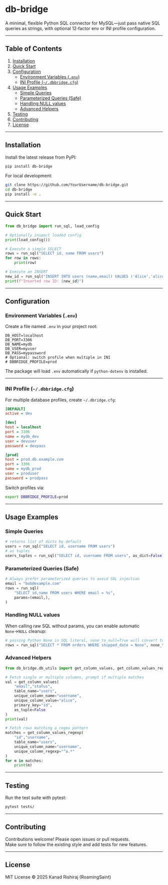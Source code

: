 # db-bridge

A minimal, flexible Python SQL connector for MySQL—just pass native SQL queries as strings, with optional 12‑factor env or INI profile configuration.

---

## Table of Contents

1. [Installation](#installation)  
2. [Quick Start](#quick-start)  
3. [Configuration](#configuration)  
   - [Environment Variables (`.env`)](#environment-variables-env)  
   - [INI Profile (`~/.dbbridge.cfg`)](#ini-profile-~dbbridgecfg)  
4. [Usage Examples](#usage-examples)  
   - [Simple Queries](#simple-queries)  
   - [Parameterized Queries (Safe)](#parameterized-queries-safe)  
   - [Handling NULL values](#handling-null-values)  
   - [Advanced Helpers](#advanced-helpers)  
5. [Testing](#testing)  
6. [Contributing](#contributing)  
7. [License](#license)

---

## Installation

Install the latest release from PyPI:

```bash
pip install db-bridge
```

For local development:

```bash
git clone https://github.com/YourUsername/db-bridge.git
cd db-bridge
pip install -e .
```

---

## Quick Start

```python
from db_bridge import run_sql, load_config

# Optionally inspect loaded config
print(load_config())

# Execute a simple SELECT
rows = run_sql("SELECT id, name FROM users")
for row in rows:
    print(row)

# Execute an INSERT
new_id = run_sql("INSERT INTO users (name,email) VALUES ('Alice','alice@example.com')")
print(f"Inserted row ID: {new_id}")
```

---

## Configuration

### Environment Variables (`.env`)

Create a file named `.env` in your project root:

```dotenv
DB_HOST=localhost
DB_PORT=3306
DB_NAME=mydb
DB_USER=myuser
DB_PASS=mypassword
# Optional: switch profile when multiple in INI
# DBBRIDGE_PROFILE=prod
```

The package will load `.env` automatically if `python-dotenv` is installed.

---

### INI Profile (`~/.dbbridge.cfg`)

For multiple database profiles, create `~/.dbridge.cfg`:

```ini
[DEFAULT]
active = dev

[dev]
host = localhost
port = 3306
name = mydb_dev
user = devuser
password = devpass

[prod]
host = prod.db.example.com
port = 3306
name = mydb_prod
user = produser
password = prodpass
```

Switch profiles via:

```bash
export DBBRIDGE_PROFILE=prod
```

---

## Usage Examples

### Simple Queries

```python
# returns list of dicts by default
users = run_sql("SELECT id, username FROM users")
# as tuples
users_tuples = run_sql("SELECT id, username FROM users", as_dict=False)
```

### Parameterized Queries (Safe)

```python
# Always prefer parameterized queries to avoid SQL injection
email = "bob@example.com"
rows = run_sql(
    "SELECT id,name FROM users WHERE email = %s",
    params=(email,),
)
```

### Handling NULL values

When calling raw SQL without params, you can enable automatic `None`→`NULL` cleanup:

```python
# passing Python None in SQL literal, none_to_null=True will convert to NULL
rows = run_sql("SELECT * FROM orders WHERE shipped_date = None", none_to_null=True)
```

### Advanced Helpers

```python
from db_bridge.db_utils import get_column_values, get_column_values_regexp

# Fetch single or multiple columns, prompt if multiple matches
val = get_column_values(
    "email","status",
    table_name="users",
    unique_column_name="username",
    unique_column_value="alice",
    primary_key="id",
    as_tuple=False
)
print(val)

# Fetch rows matching a regex pattern
matches = get_column_values_regexp(
    "id","username",
    table_name="users",
    unique_column_name="username",
    unique_column_regexp="^a.*"
)
for m in matches:
    print(m)
```

---

## Testing

Run the test suite with pytest:

```bash
pytest tests/
```

---

## Contributing

Contributions welcome! Please open issues or pull requests.  
Make sure to follow the existing style and add tests for new features.

---

## License

MIT License © 2025 Kanad Rishiraj (RoamingSaint)

